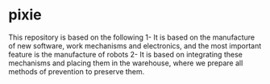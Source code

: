 # pixie
This repository is based on the following 1- It is based on the manufacture of new software, work mechanisms and electronics, and the most important feature is the manufacture of robots 2- It is based on integrating these mechanisms and placing them in the warehouse, where we prepare all methods of prevention to preserve them.
